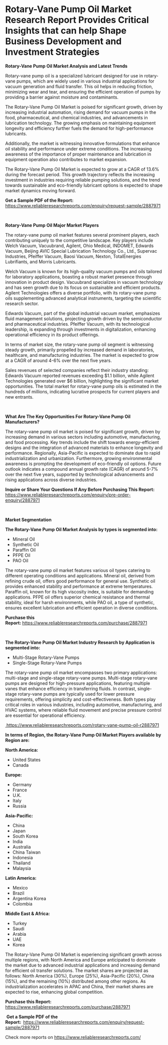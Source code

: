 <p><h1>Rotary-Vane Pump Oil Market Research Report Provides Critical Insights that can help Shape Business Development and Investment Strategies</h1></p><p><strong>Rotary-Vane Pump Oil Market Analysis and Latest Trends</strong></p>
<p><p>Rotary-vane pump oil is a specialized lubricant designed for use in rotary-vane pumps, which are widely used in various industrial applications for vacuum generation and fluid transfer. This oil helps in reducing friction, minimizing wear and tear, and ensuring the efficient operation of pumps by providing a barrier against moisture and contaminants. </p><p>The Rotary-Vane Pump Oil Market is poised for significant growth, driven by increasing industrial automation, rising demand for vacuum pumps in the food, pharmaceutical, and chemical industries, and advancements in lubrication technology. The growing emphasis on maintaining equipment longevity and efficiency further fuels the demand for high-performance lubricants. </p><p>Additionally, the market is witnessing innovative formulations that enhance oil stability and performance under extreme conditions. The increasing awareness of the importance of proper maintenance and lubrication in equipment operation also contributes to market expansion. </p><p>The Rotary-Vane Pump Oil Market is expected to grow at a CAGR of 13.6% during the forecast period. This growth trajectory reflects the increasing investment in industries requiring reliable pumping solutions, and the trend towards sustainable and eco-friendly lubricant options is expected to shape market dynamics moving forward.</p></p>
<p><strong>Get a Sample PDF of the Report:&nbsp;</strong> <a href="https://www.reliableresearchreports.com/enquiry/request-sample/2887971?utm_campaign=3364&utm_medium=2&utm_source=Github&utm_content=ia&utm_term=14032025&utm_id=rotary-vane-pump-oil">https://www.reliableresearchreports.com/enquiry/request-sample/2887971</a></p>
<p>&nbsp;</p>
<p><strong>Rotary-Vane Pump Oil Major Market Players</strong></p>
<p><p>The rotary-vane pump oil market features several prominent players, each contributing uniquely to the competitive landscape. Key players include Welch Vacuum, Vacuubrand, Agilent, Ohio Medical, INDOMET, Edwards Vacuum, Beijing AVIC Special Lubrication Technology Co., Ltd., Supervac Industries, Pfeiffer Vacuum, Baosi Vacuum, Nexton, TotalEnergies Lubrifiants, and Morris Lubricants. </p><p>Welch Vacuum is known for its high-quality vacuum pumps and oils tailored for laboratory applications, boasting a robust market presence through innovation in product design. Vacuubrand specializes in vacuum technology and has seen growth due to its focus on sustainable and efficient products. Agilent Technologies offers a diverse portfolio, with its rotary-vane pump oils supplementing advanced analytical instruments, targeting the scientific research sector.</p><p>Edwards Vacuum, part of the global industrial vacuum market, emphasizes fluid management solutions, projecting growth driven by the semiconductor and pharmaceutical industries. Pfeiffer Vacuum, with its technological leadership, is expanding through investments in digitalization, enhancing operational efficiency in its product offerings.</p><p>In terms of market size, the rotary-vane pump oil segment is witnessing steady growth, primarily propelled by increased demand in laboratories, healthcare, and manufacturing industries. The market is expected to grow at a CAGR of around 4-6% over the next five years. </p><p>Sales revenues of selected companies reflect their industry standing: Edwards Vacuum reported revenues exceeding $1.1 billion, while Agilent Technologies generated over $6 billion, highlighting the significant market opportunities. The total market for rotary-vane pump oils is estimated in the hundreds of millions, indicating lucrative prospects for current players and new entrants.</p></p>
<p>&nbsp;</p>
<p><strong>What Are The Key Opportunities For Rotary-Vane Pump Oil Manufacturers?</strong></p>
<p><p>The rotary-vane pump oil market is poised for significant growth, driven by increasing demand in various sectors including automotive, manufacturing, and food processing. Key trends include the shift towards energy-efficient designs and the integration of advanced materials to enhance longevity and performance. Regionally, Asia-Pacific is expected to dominate due to rapid industrialization and urbanization. Furthermore, growing environmental awareness is prompting the development of eco-friendly oil options. Future outlook indicates a compound annual growth rate (CAGR) of around 5-7% over the next five years, supported by technological advancements and rising applications across diverse industries.</p></p>
<p><strong>Inquire or Share Your Questions If Any Before Purchasing This Report:</strong> <a href="https://www.reliableresearchreports.com/enquiry/pre-order-enquiry/2887971?utm_campaign=3364&utm_medium=2&utm_source=Github&utm_content=ia&utm_term=14032025&utm_id=rotary-vane-pump-oil">https://www.reliableresearchreports.com/enquiry/pre-order-enquiry/2887971</a></p>
<p>&nbsp;</p>
<p><strong>Market Segmentation</strong></p>
<p><strong>The Rotary-Vane Pump Oil Market Analysis by types is segmented into:</strong></p>
<p><ul><li>Mineral Oil</li><li>Synthetic Oil</li><li>Paraffin Oil</li><li>PFPE Oil</li><li>PAO Oil</li></ul></p>
<p><p>The rotary-vane pump oil market features various oil types catering to different operating conditions and applications. Mineral oil, derived from refining crude oil, offers good performance for general use. Synthetic oil provides enhanced stability and performance at extreme temperatures. Paraffin oil, known for its high viscosity index, is suitable for demanding applications. PFPE oil offers superior chemical resistance and thermal stability, ideal for harsh environments, while PAO oil, a type of synthetic, ensures excellent lubrication and efficient operation in diverse conditions.</p></p>
<p><strong>Purchase this Report:&nbsp;</strong><a href="https://www.reliableresearchreports.com/purchase/2887971?utm_campaign=3364&utm_medium=2&utm_source=Github&utm_content=ia&utm_term=14032025&utm_id=rotary-vane-pump-oil">https://www.reliableresearchreports.com/purchase/2887971</a></p>
<p>&nbsp;</p>
<p><strong>The Rotary-Vane Pump Oil Market Industry Research by Application is segmented into:</strong></p>
<p><ul><li>Multi-Stage Rotary-Vane Pumps</li><li>Single-Stage Rotary-Vane Pumps</li></ul></p>
<p><p>The rotary-vane pump oil market encompasses two primary applications: multi-stage and single-stage rotary-vane pumps. Multi-stage rotary-vane pumps are designed for high-pressure applications, featuring multiple vanes that enhance efficiency in transferring fluids. In contrast, single-stage rotary-vane pumps are typically used for lower pressure requirements, offering simplicity and cost-effectiveness. Both types play critical roles in various industries, including automotive, manufacturing, and HVAC systems, where reliable fluid movement and precise pressure control are essential for operational efficiency.</p></p>
<p><a href="https://www.reliableresearchreports.com/rotary-vane-pump-oil-r2887971?utm_campaign=3364&utm_medium=2&utm_source=Github&utm_content=ia&utm_term=14032025&utm_id=rotary-vane-pump-oil">&nbsp;https://www.reliableresearchreports.com/rotary-vane-pump-oil-r2887971</a></p>
<p><strong>In terms of Region, the Rotary-Vane Pump Oil Market Players available by Region are:</strong></p>
<p>
    <p> <strong> North America: </strong>
        <ul>
            <li>United States</li>
            <li>Canada</li>
        </ul>
        </p> 
    <p> <strong> Europe: </strong>
        <ul>
            <li>Germany</li>
            <li>France</li>
            <li>U.K.</li>
            <li>Italy</li>
            <li>Russia</li>
        </ul>
        </p> 
    <p> <strong> Asia-Pacific: </strong>
        <ul>
            <li>China</li>
            <li>Japan</li>
            <li>South Korea</li>
            <li>India</li>
            <li>Australia</li>
            <li>China Taiwan</li>
            <li>Indonesia</li>
            <li>Thailand</li>
            <li>Malaysia</li>
        </ul>
        </p> 
    <p> <strong> Latin America: </strong>
        <ul>
            <li>Mexico</li>
            <li>Brazil</li>
            <li>Argentina Korea</li>
            <li>Colombia</li>
        </ul>
        </p> 
    <p> <strong> Middle East & Africa: </strong>
        <ul>
            <li>Turkey</li>
            <li>Saudi</li>
            <li>Arabia</li>
            <li>UAE</li>
            <li>Korea</li>
        </ul>
    </p>
    </p>
<p><p>The Rotary-Vane Pump Oil Market is experiencing significant growth across multiple regions, with North America and Europe anticipated to dominate the market due to advanced industrial applications and increasing demand for efficient oil transfer solutions. The market shares are projected as follows: North America (30%), Europe (25%), Asia-Pacific (20%), China (15%), and the remaining (10%) distributed among other regions. As industrialization accelerates in APAC and China, their market shares are expected to rise, enhancing global competition.</p></p>
<p><strong>Purchase this Report: </strong><a href="https://www.reliableresearchreports.com/purchase/2887971?utm_campaign=3364&utm_medium=2&utm_source=Github&utm_content=ia&utm_term=14032025&utm_id=rotary-vane-pump-oil">https://www.reliableresearchreports.com/purchase/2887971</a></p>
<p>&nbsp;<strong>Get a Sample PDF of the Report:&nbsp;&nbsp;</strong><a href="https://www.reliableresearchreports.com/enquiry/request-sample/2887971?utm_campaign=3364&utm_medium=2&utm_source=Github&utm_content=ia&utm_term=14032025&utm_id=rotary-vane-pump-oil">https://www.reliableresearchreports.com/enquiry/request-sample/2887971</a></p>
<p><strong></strong></p>
<p>Check more reports on <a href="https://www.reliableresearchreports.com/?utm_campaign=3364&utm_medium=2&utm_source=Github&utm_content=ia&utm_term=14032025&utm_id=rotary-vane-pump-oil">https://www.reliableresearchreports.com/</a></p>